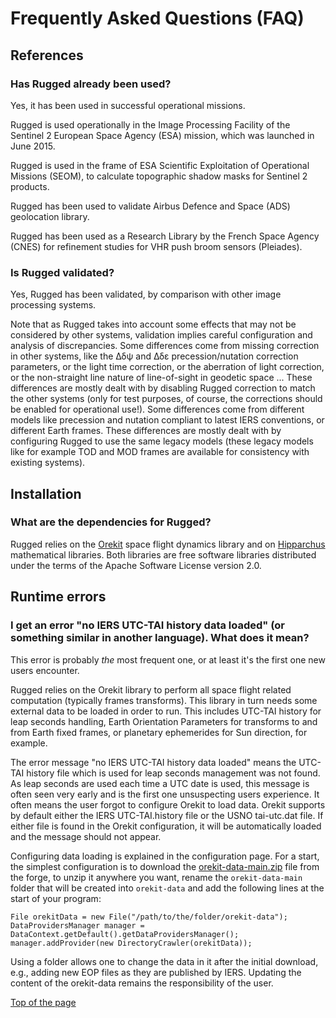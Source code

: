 <!--- Copyright 2013-2025 CS GROUP
  Licensed under the Apache License, Version 2.0 (the "License");
  you may not use this file except in compliance with the License.
  You may obtain a copy of the License at
  
    http://www.apache.org/licenses/LICENSE-2.0
  
  Unless required by applicable law or agreed to in writing, software
  distributed under the License is distributed on an "AS IS" BASIS,
  WITHOUT WARRANTIES OR CONDITIONS OF ANY KIND, either express or implied.
  See the License for the specific language governing permissions and
  limitations under the License.
-->

<a name="top"></a>

# Frequently Asked Questions (FAQ)

## References

### Has Rugged already been used?

Yes, it has been used in successful operational missions. 

Rugged is used operationally in the Image Processing Facility
of the Sentinel 2 European Space Agency (ESA) mission, which was launched in June 2015.

Rugged is used in the frame of ESA Scientific Exploitation of Operational Missions (SEOM), 
to calculate topographic shadow masks for Sentinel 2 products.

Rugged has been used to validate Airbus Defence and Space (ADS) geolocation library.

Rugged has been used as a Research Library by the French Space Agency (CNES) for
refinement studies for VHR push broom sensors (Pleiades).

### Is Rugged validated?

Yes, Rugged has been validated, by comparison with other image
processing systems.

Note that as Rugged takes into account some effects that may not be considered
by other systems, validation implies careful configuration and analysis of
discrepancies. Some differences come from missing correction in other systems,
like the Δδψ and Δδε precession/nutation correction parameters, or the light time
correction, or the aberration of light correction, or the non-straight line nature
of line-of-sight in geodetic space ... These differences are mostly dealt with
by disabling Rugged correction to match the other systems (only for test purposes,
of course, the corrections should be enabled for operational use!). Some differences
come from different models like precession and nutation compliant to latest IERS
conventions, or different Earth frames. These differences are mostly dealt with by
configuring Rugged to use the same legacy models (these legacy models like for example
TOD and MOD frames are available for consistency with existing systems).


## Installation

### What are the dependencies for Rugged?

Rugged relies on the [Orekit](https://www.orekit.org/ "Orekit homepage") space flight dynamics library and on
[Hipparchus](https://hipparchus.org/ "Hipparchus homepage") mathematical libraries. Both libraries are free
software libraries distributed under the terms of the Apache Software
License version 2.0.

## Runtime errors

### I get an error "no IERS UTC-TAI history data loaded" (or something similar in another language). What does it mean?

This error is probably *the* most frequent one, or at least it's the first one new users encounter.

Rugged relies on the Orekit library to perform all space flight related computation (typically
frames transforms). This library in turn needs some external data to be loaded in order to run.
This includes UTC-TAI history for leap seconds handling, Earth Orientation Parameters for
transforms to and from Earth fixed frames, or planetary ephemerides for Sun direction, for example.

The error message "no IERS UTC-TAI history data loaded" means the UTC-TAI history file which is used for leap
seconds management was not found. As leap seconds are used each time a UTC date is used, this message is
often seen very early and is the first one unsuspecting users experience. It often means the user forgot
to configure Orekit to load data. Orekit supports by default either the IERS UTC-TAI.history file or the
USNO tai-utc.dat file. If either file is found in the Orekit configuration, it will be automatically loaded
and the message should not appear.

Configuring data loading is explained in the configuration page. For a start, the simplest configuration
 is to download the [orekit-data-main.zip](https://gitlab.orekit.org/orekit/orekit-data/-/archive/main/orekit-data-main.zip)
file from the forge, to unzip it anywhere you want, rename the `orekit-data-main` folder that will be created
into `orekit-data` and add the following lines at the start of your program:

    File orekitData = new File("/path/to/the/folder/orekit-data");
    DataProvidersManager manager = DataContext.getDefault().getDataProvidersManager();
    manager.addProvider(new DirectoryCrawler(orekitData));

Using a folder allows one to change the data in it after the initial download, e.g., adding new EOP files as they
are published by IERS. Updating the content of the orekit-data remains the responsibility of the user.

[Top of the page](#top)
